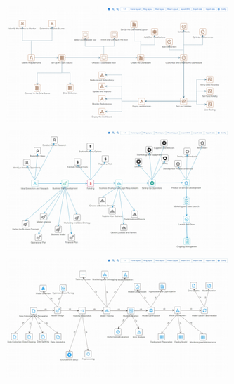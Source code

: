 ![Example 01](./example/monitoreaxm.png)

![Example 02](./example/shipProcess.png)

![Example 03](./example/bigmodel1.png)